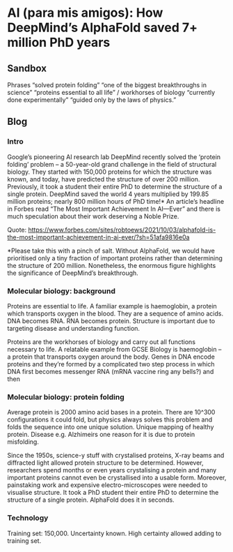 # AI (para mis amigos): How DeepMind’s AlphaFold saved 7+ million PhD years

## Sandbox

Phrases
“solved protein folding”
“one of the biggest breakthroughs in science”
“proteins essential to all life” / workhorses of biology
“currently done experimentally”
“guided only by the laws of physics.”

## Blog

### Intro

Google’s pioneering AI research lab DeepMind recently solved the ‘protein folding’ problem – a 50-year-old grand challenge in the field of structural biology. They started with 150,000 proteins for which the structure was known, and today, have predicted the structure of over 200 million. Previously, it took a student their entire PhD to determine the structure of a single protein. DeepMind saved the world 4 years multiplied by 199.85 million proteins; nearly 800 million hours of PhD time!* An article’s headline in Forbes read “The Most Important Achievement In AI—Ever” and there is much speculation about their work deserving a Noble Prize.

Quote: https://www.forbes.com/sites/robtoews/2021/10/03/alphafold-is-the-most-important-achievement-in-ai-ever/?sh=51afa9816e0a

*Please take this with a pinch of salt. Without AlphaFold, we would have prioritised only a tiny fraction of important proteins rather than determining the structure of 200 million. Nonetheless, the enormous figure highlights the significance of DeepMind’s breakthrough.

### Molecular biology: background

Proteins are essential to life. A familiar example is haemoglobin, a protein which transports oxygen in the blood. They are a sequence of amino acids. DNA becomes RNA. RNA becomes protein. Structure is important due to targeting disease and understanding function.

Proteins are the workhorses of biology and carry out all functions necessary to life. A relatable example from GCSE Biology is haemoglobin – a protein that transports oxygen around the body. Genes in DNA encode proteins and they’re formed by a complicated two step process in which DNA first becomes messenger RNA (mRNA vaccine ring any bells?) and then 

### Molecular biology: protein folding

Average protein is 2000 amino acid bases in a protein. There are 10^300 configurations it could fold, but physics always solves this problem and folds the sequence into one unique solution. Unique mapping of healthy protein. Disease e.g. Alzhimeirs one reason for it is due to protein misfolding.

Since the 1950s, science-y stuff with crystalised proteins, X-ray beams and diffracted light allowed protein structure to be determined. However, researchers spend months or even years crystalising a protein and many important proteins cannot even be crystallised into a usable form. Moreover, painstaking work and expensive electro-microscopes were needed to visualise structure. It took a PhD student their entire PhD to determine the structure of a single protein. AlphaFold does it in seconds.

### Technology

Training set: 150,000. Uncertainty known. High certainty allowed adding to training set.
